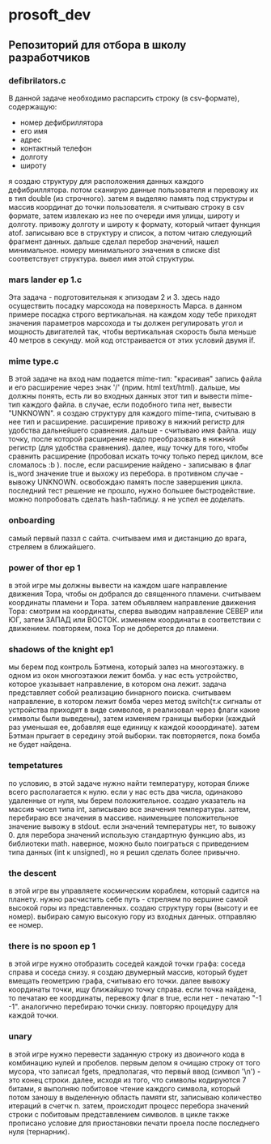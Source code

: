 # prosoft_dev
## Репозиторий для отбора в школу разработчиков
### defibrilators.c
В данной задаче необходимо распарсить строку (в csv-формате), содержащую:
- номер дефибриллятора
- его имя
- адрес
- контактный телефон
- долготу
- широту

я создаю структуру для расположения данных каждого дефибриллятора. потом сканирую данные пользователя и перевожу их в тип double (из строчного). затем я выделяю память под структуры и массив координат до точки пользователя. 
я считываю строку в csv формате, затем извлекаю из нее по очереди имя улицы, широту и долготу. привожу долготу и широту к формату, который читает функция atof. записываю все в структуру и список, а потом читаю следующий фрагмент данных.
дальше сделал перебор значений, нашел минимальное. номеру минимального значения в списке dist соответствует структура. вывел имя этой структуры.

### mars lander ep 1.c

Эта задача - подготовительная к эпизодам 2 и 3. здесь надо осуществить посадку марсохода на поверхность Марса. в данном примере посадка строго вертикальная. на каждом ходу тебе приходят значения параметров марсохода и ты должен регулировать угол и мощность двигателей так, чтобы вертикальная скорость была меньше 40 метров в секунду. мой код отстраивается от этих условий двумя if. 

### mime type.c

В этой задаче на вход нам подается mime-тип: "красивая" запись файла и его расширение через знак '/' (прим. html text/html). дальше, мы должны понять, есть ли во входных данных этот тип и вывести mime-тип каждого файла. в случае, если подобного типа нет, вывести "UNKNOWN".
я создаю структуру для каждого mime-типа, считываю в нее тип и расширение. расширение привожу в нижний регистр для удобства дальнейшего сравнения.
дальше - считываю имя файла. ищу точку, после которой расширение надо преобразовать в нижний регистр (для удобства сравнения). далее, ищу точку для того, чтобы сравнить расширение (пробовал искать точку только перед циклом, все сломалось :b ). после, если расширение найдено - записываю в флаг is_word значение true и выхожу из перебора. в противном случае - вывожу UNKNOWN. освобождаю память после завершения цикла.
последний тест решение не прошло, нужно большее быстродействие. можно попробовать сделать hash-таблицу. я не успел ее доделать. 

### onboarding

самый первый паззл с сайта. считываем имя и дистанцию до врага, стреляем в ближайшего.

### power of thor ep 1

в этой игре мы должны вывести на каждом шаге направление движения Тора, чтобы он добрался до священного пламени.
считываем координаты пламени и Тора. затем объявляем направление движения Тора: смотрим на координаты, сперва выводим направление СЕВЕР или ЮГ, затем ЗАПАД или ВОСТОК. изменяем координаты в соответствии с движением. повторяем, пока Тор не доберется до пламени.


### shadows of the knight ep1

мы берем под контроль Бэтмена, который залез на многоэтажку. в одном из окон многоэтажки лежит бомба. у нас есть устройство, которое указывает направление, в котором она лежит.
задача представляет собой реализацию бинарного поиска. считываем направление, в котором лежит бомба через метод switch(т.к сигналы от устройства приходят в виде символов, я реализовал через флаги какие символы были выведены), затем изменяем границы выборки (каждый раз уменьшая ее, добавляя еще единицу к каждой кооординате). затем Бэтман прыгает в середину этой выборки. так повторяется, пока бомба не будет найдена.


### tempetatures

по условию, в этой задаче нужно найти температуру, которая ближе всего располагается к нулю. если у нас есть два числа, одинаково удаленные от нуля, мы берем положительное.
создаю указатель на массив чисел типа int, записываю все значения температуры. затем, перебираю все значения в массиве. наименьшее положительное значение вывожу в stdout. если значений температуры нет, то вывожу 0.
для перебора значений использую стандартную функцию abs, из библиотеки math. наверное, можно было поиграться с приведением типа данных (int к unsigned), но я решил сделать более привычно.

### the descent

 в этой игре вы управляете космическим кораблем, который садится на планету. нужно расчистить себе путь - стреляем по вершине самой высокой горы из представленных.
 создаю структуру горы (высоту и ее номер). выбираю самую высокую гору из входных данных. отправляю ее номер.

### there is no spoon ep 1

в этой игре нужно отобразить соседей каждой точки графа: соседа справа и соседа снизу.
я создаю двумерный массив, который будет вмещать геометрию графа, считываю его точки. далее вывожу координаты точки, ищу ближайшую точку справа. если точка найдена, то печатаю ее координаты, перевожу флаг в true, если нет - печатаю "-1 -1". аналогично перебираю точки снизу. повторяю процедуру для каждой точки. 

### unary

в этой игре нужно перевести заданную строку из двоичного кода в комбинацию нулей и пробелов. 
первым делом я очищаю строку от того мусора, что записал fgets, предполагая, что первый ввод (символ '\n') - это конец строки. далее, исходя из того, что символы кодируются 7 битами, я выполняю побитовое чтение каждого символа, который потом заношу в выделенную область памяти str, записываю количество итераций в счетчк n. затем, происходит процесс перебора значений строки с побитовым представлением символов. в цикле также прописано условие для приостановки печати проела после последнего нуля (тернарник).

